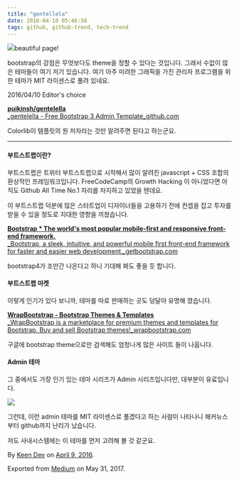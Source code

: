 ```yaml
---
title: "gentellela"
date: 2016-04-10 05:46:58
tags: github, github-trend, tech-trend 
---
```



![][image0]beautiful page!

bootstrap의 강점은 무엇보다도 theme을 정할 수 있다는 것입니다. 그래서 수없이 많은 테마들이 여기 저기 있습니다. 여기 아주 미려한 그래픽을 가진 관리자 프로그램을 위한 테마가 MIT 라이센스로 풀려 있네요.

2016/04/10 Editor's choice

[**puikinsh/gentelella**  
_gentelella - Free Bootstrap 3 Admin Template_github.com][anchor0][][anchor1]

Colorlib이 템플릿의 원 저자라는 것만 알려주면 된다고 하는군요.

---

#### 부트스트랩이란?

부트스트랩은 트위터 부트스트랩으로 시작해서 많이 알려진 javascript + CSS 조합의 환상적인 프레임워크입니다. FreeCodeCamp의 Growth Hacking 이 아니었다면 아직도 Github All Time No.1 자리를 차지하고 있었을 텐데요.

이 부트스트랩 덕분에 많은 스타트업이 디자이너들을 고용하기 전에 컨셉을 잡고 투자를 받을 수 있을 정도로 지대한 영향을 끼쳤습니다.

[**Bootstrap \* The world's most popular mobile-first and responsive front-end framework.**  
_Bootstrap, a sleek, intuitive, and powerful mobile first front-end framework for faster and easier web development._getbootstrap.com][anchor2][][anchor3]

bootstrap4가 조만간 나온다고 하니 기대해 봐도 좋을 듯 합니다.

#### 부트스트랩 마켓

이렇게 인기가 있다 보니까, 테마를 따로 판매하는 곳도 덩달아 유명해 졌습니다.

[**WrapBootstrap - Bootstrap Themes & Templates**  
_WrapBootstrap is a marketplace for premium themes and templates for Bootstrap. Buy and sell Bootstrap themes!_wrapbootstrap.com][anchor4][][anchor5]

구글에 bootstrap theme으로만 검색해도 엄청나게 많은 사이트 들이 나옵니다.

#### Admin 테마

그 중에서도 가장 인기 있는 테마 시리즈가 Admin 시리즈입니다만, 대부분이 유료입니다.

![][image1]

그런데, 이런 admin 테마를 MIT 라이센스로 풀겠다고 하는 사람이 나타나니 해커뉴스부터 github까지 난리가 났습니다.

저도 사내시스템에는 이 테마를 먼저 고려해 볼 것 같군요.

By [Keen Dev][anchor6] on [April 9, 2016][anchor7].

Exported from [Medium][anchor8] on May 31, 2017\.


[anchor0]: https://github.com/puikinsh/gentelella "https://github.com/puikinsh/gentelella"
[anchor1]: https://github.com/puikinsh/gentelella
[anchor2]: http://getbootstrap.com/ "http://getbootstrap.com/"
[anchor3]: http://getbootstrap.com/
[anchor4]: https://wrapbootstrap.com/ "https://wrapbootstrap.com/"
[anchor5]: https://wrapbootstrap.com/
[anchor6]: https://medium.com/@keendev
[anchor7]: https://medium.com/p/438decd72d1c
[anchor8]: https://medium.com


[image0]: /images/1*2wdhw2QZCsE9olbmlWPySg.png
[image1]: /images/1*f5rwWjEM76bjVRGK5Y0tyw.pn